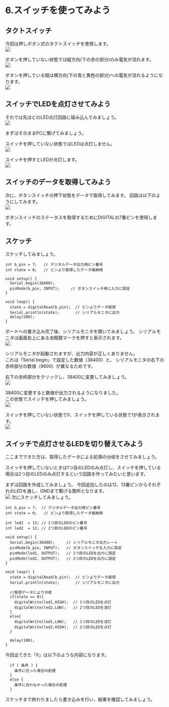 # 6.スイッチを使ってみよう

## タクトスイッチ


今回は押しボタン式のタクトスイッチを使用します。
<br>
![](switch01.jpg)

ボタンを押していない状態では縦方向(下の赤の部分)のみ電気が流れます。
<br>
![](switch02.jpg)

ボタンを押している間は横方向(下の青と黄色の部分)への電気が流れるようになります。
<br>
![](switch03.jpg)


## スイッチでLEDを点灯させてみよう

それでは先ほどのLED点灯回路に組み込んでみましょう。
<br>
![](switch04.jpg)

まずはそのままPCに繋げてみましょう。

スイッチを押していない状態ではLEDは点灯しません。
<br>
![](switch05-2.jpg)

スイッチを押すとLEDが点灯します。
<br>
![](switch06-2.jpg)

## スイッチのデータを取得してみよう


次に、ボタンスイッチの押下状態をデータで取得してみます。
回路は以下のようにしてみます。
<br>
![](switch07.jpg)

ボタンスイッチのステータスを取得するためにDIGITALの7番ピンを使用します。

## スケッチ

スケッチしてみましょう。

```
int b_pin = 7;   // デジタルデータ出力用ピン番号
int state = 0;   // ピンより取得したデータ格納用

void setup() {
  Serial.begin(38400);  
  pinMode(b_pin, INPUT);     // ボタンスイッチ用に入力に設定
}

void loop() {
  state = digitalRead(b_pin);  // ピンよりデータ取得
  Serial.println(state);       // シリアルモニタに出力
  delay(500);
}
```

ボードへの書き込み完了後、シリアルモニタを開いてみましょう。
シリアルモニタは画面右上にある虫眼鏡マークを押すと表示されます。<br>
![](switch08.jpg)

シリアルモニタが起動されますが、出力内容が正しくありません。
<br>
これは「Serial.begin」で設定した数値（38400）と、
シリアルモニタの右下の赤枠部分の数値（9600）が異なるためです。

右下の赤枠部分をクリックし、38400に変更してみましょう。<br>
![](switch09.jpg)

38400に変更すると数値が出力されるようになりました。
<br>
この状態でスイッチを押してみましょう。
<br>
![](switch10.jpg)

スイッチを押していない状態で0、スイッチを押している状態で1が表示されます。
<br>
![](switch11.jpg)

## スイッチで点灯させるLEDを切り替えてみよう


ここまでできた方は、取得したデータによる処理の分岐をさせてみましょう。

スイッチを押していないときは1つ目のLEDのみ点灯し、スイッチを押している場合は2つ目のLEDのみ点灯するという回路を作ってみたいと思います。

まずは回路を作成してみましょう。
今回追加したのは12、13番ピンからそれぞれのLEDを通し、GNDまで繋げる箇所となります。
<br>
![](switch12.jpg)
次にスケッチしてみましょう。

```
int b_pin = 7;  // デジタルデータ出力用ピン番号
int state = 0;   // ピンより取得したデータ格納用

int led1  = 13; // 1つ目のLEDのピン番号
int led2  = 12; // 2つ目のLEDのピン番号

void setup() {
  Serial.begin(38400);     // シリアルモニタ出力レート
  pinMode(b_pin, INPUT);   // ボタンスイッチを入力に設定
  pinMode(led1, OUTPUT);   // 1つ目のLEDを出力に設定
  pinMode(led2, OUTPUT);   // 2つ目のLEDを出力に設定
}

void loop() {
  state = digitalRead(b_pin);  // ピンよりデータ取得
  Serial.println(state);       // シリアルモニタに出力

  //取得データにより分岐
  if(state == 0){
    digitalWrite(led1,HIGH);  // 1つ目のLEDを点灯
    digitalWrite(led2,LOW);   // 2つ目のLEDを消灯
  }
  else{
    digitalWrite(led1,LOW);   // 1つ目のLEDを消灯
    digitalWrite(led2,HIGH);  // 2つ目のLEDを点灯
  }
  
  delay(100);
}
```


今回出てきた「if」は以下のような内容になります。
```
  if ( 条件 ) {
    条件に合った場合の処理
  }
  else {
    条件に合わなかった場合の処理
  }
```

スケッチまで終わりましたら書き込みを行い、結果を確認してみましょう。

